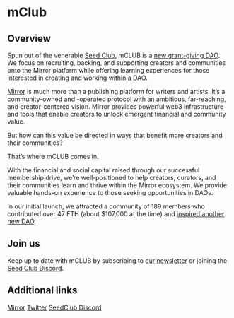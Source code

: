 # mClub

## Overview

Spun out of the venerable [Seed Club](https://club.mirror.xyz/a5PQAwU0CuHJ90lEOmzq545nlC4qqNoTVTeHEGRrqow), mCLUB is a [new grant-giving DAO](https://club.mirror.xyz/dnN3Dwe-iD6jBpzkase4YLHTxYtnuFnmUbSoOfPEkjI). We focus on recruiting, backing, and supporting creators and communities onto the Mirror platform while offering learning experiences for those interested in creating and working within a DAO.

[Mirror](https://mirror.xyz/) is much more than a publishing platform for writers and artists. It’s a community-owned and -operated protocol with an ambitious, far-reaching, and creator-centered vision. Mirror provides powerful web3 infrastructure and tools that enable creators to unlock emergent financial and community value.

But how can this value be directed in ways that benefit more creators and their communities?

That’s where mCLUB comes in.

With the financial and social capital raised through our successful membership drive, we’re well-positioned to help creators, curators, and their communities learn and thrive within the Mirror ecosystem. We provide valuable hands-on experience to those seeking opportunities in DAOs.

In our initial launch, we attracted a community of 189 members who contributed over 47 ETH (about $107,000 at the time) and [inspired another new DAO](https://twitter.com/BlockchainatCU/status/1420102507334971395).

## Join us

Keep up to date with mCLUB by subscribing to [our newsletter](https://mclub.substack.com/welcome) or joining the [Seed Club Discord](http://discord.gg/WT2fHy4).

## Additional links
[Mirror](https://t.co/2iTWN9ojUw)
[Twitter](https://mobile.twitter.com/mClubDAO)
[SeedClub Discord](http://discord.gg/WT2fHy4)
